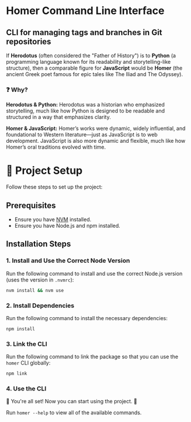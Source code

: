 # Homer Command Line Interface

## CLI for managing tags and branches in Git repositories

If **Herodotus** (often considered the "Father of History") is to **Python** (a programming language known for its readability and storytelling-like structure), then a comparable figure for **JavaScript** would be **Homer** (the ancient Greek poet famous for epic tales like The Iliad and The Odyssey).

### ❓ Why?

**Herodotus & Python:** Herodotus was a historian who emphasized storytelling, much like how Python is designed to be readable and structured in a way that emphasizes clarity.

**Homer & JavaScript:**
Homer’s works were dynamic, widely influential, and foundational to Western literature—just as JavaScript is to web development. JavaScript is also more dynamic and flexible, much like how Homer’s oral traditions evolved with time.

# 🚀 Project Setup

Follow these steps to set up the project:

## Prerequisites

- Ensure you have [NVM](https://github.com/nvm-sh/nvm) installed.
- Ensure you have Node.js and npm installed.

## Installation Steps

### 1. Install and Use the Correct Node Version

Run the following command to install and use the correct Node.js version (uses the version in `.nvmrc`):

```sh
nvm install && nvm use
```

### 2. Install Dependencies

Run the following command to install the necessary dependencies:

```sh
npm install
```

### 3. Link the CLI

Run the following command to link the package so that you can use the `homer` CLI globally:

```sh
npm link
```

### 4. Use the CLI

🎉 You're all set!
Now you can start using the project. 🚀

Run `homer --help` to view all of the available commands.
